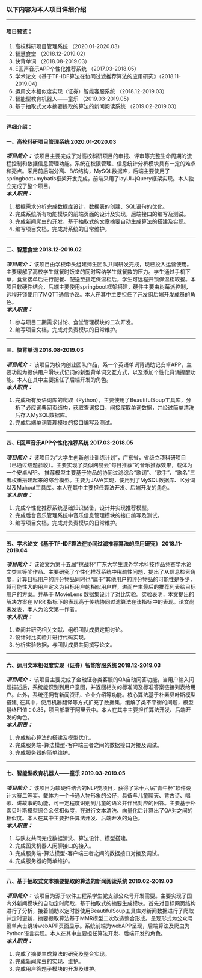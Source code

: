 ### 以下内容为本人项目详细介绍 
---
#### 项目预览：  
1.	高校科研项目管理系统 （2020.01-2020.03）
2.	智慧食堂 （2018.12-2019.02）
3.	快背单词 （2018.08-2019.03）
4.	E回声音乐APP个性化推荐系统 （2017.03-2018.05）
5.	学术论文《基于TF-IDF算法在协同过滤推荐算法的应用研究》（2018.11-2019.04）
6.	运用文本相似度实现（证券）智能客服系统 （2018.12-2019.03）
7.	智能型教育机器人——童乐 （2019.03-2019.05）  
8.	基于抽取式文本摘要提取的算法的新闻阅读系统 （2019.02-2019.03）  

--- 
#### 详细介绍：   

#### 一、高校科研项目管理系统  2020.01-2020.03   
***项目简介：*** 该项目主要完成了对高校科研项目的申报、评审等完整生命周期的流程控制和数据信息管理功能。系统在权限管理、信息统计分析模块具有一定的难点和亮点。采用前后端分离、B/S结构，MySQL数据库，后端主要使用了springboot+mybatis框架开发完成，前端采用了layUI+jQuery框架实现。本人独立完成了整个项目。  
***本人职责：***
1.	根据需求分析完成数据库设计、数据表的创建、SQL语句的优化。
2.	完成系统所有功能模块的前端页面的设计及实现，后端接口的编写及测试。
3.	完成新闻爬虫的开发、基于抽取式的文章摘要自动生成算法的搭建及实现。
4.	编写项目文档，完成对系统的日常维护。

---
#### 二、智慧食堂  2018.12-2019.02    
***项目简介：*** 该项目由学校牵头组建师生团队共同研发完成，现已投入运营使用。主要缓解了高校学生就餐时饭堂的同时容纳学生就餐数的压力。学生通过手机下单，食堂接单后进行配餐、配送至指定保温柜后，学生可远程开锁保温柜取餐。本项目软硬件结合，后端主要使用springboot框架搭建，硬件主要由树莓派控制，远程开锁使用了MQTT通信协议。本人在其中主要担任了开发组后端开发成员的角色。  
***本人职责：***
1.	参与项目二期需求讨论、食堂管理模块的二次开发。
2.	编写项目文档，完成对负责模块的日常维护。

---
#### 三、快背单词 2018.08-2019.03      
***项目简介：*** 该项目为校内创业团队作品，系一个英语单词背诵助记安卓APP，主要功能为提供用户滑块式记词的新型背单词交互方式，以及添加个性化背诵提醒功能。本人在其中主要担任了后端开发的角色。  
***本人职责：***
1. 完成所有英语词库的爬取（Python），主要使用了BeautifulSoup工具库，分析了必应词典网页结构，获取查词接口，间接爬取单词数据，并经过简单清洗后存入MySQL数据库。
2.	完成后端单词管理模块的接口编写及测试。

---
#### 四、E回声音乐APP个性化推荐系统  2017.03-2018.05     
***项目简介：*** 该项目为“大学生创新创业训练计划”，广东省，省级立项科研项目（已通过结题验收）。主要实现了类似网易云“每日推荐”的音乐推荐效果，载体为一个安卓APP。 推荐模型主要基于物品的协同过滤综合“歌词”、“歌手”、“歌名”三者权重搭建起来的综合模型。主要为JAVA实现，使用到了MySQL数据库、IK分词以及Mahout工具库。本人在其中主要担任算法开发、后端开发的角色。  
***本人职责：***
1.	完成个性化推荐系统基础知识储备，设计并实现推荐模型。
2.	完成后台音乐管理系统中音乐信息管理模块的接口编写及测试。
3.	编写项目文档，完成对负责模块的日常维护。

---
#### 五、学术论文《基于TF-IDF算法在协同过滤推荐算法的应用研究》  2018.11-2019.04    
***项目简介：*** 该论文为第十五届“挑战杯”广东大学生课外学术科技作品竞赛学术论文类三等奖作品。主要研究了个性化推荐系统中稀疏性问题，提出了从信息检索角度，计算目标用户的评分物品同时也“属于”其他用户的评分物品的可能性是多少，将可能性大的用户定义为目标用户的相似用户群，进而产生最后的推荐列表给目标用户的方案。并基于 MovieLens 数据集设计了对比实验。实验表明，本文提出的解决方案在 MRR 指标下的表现高于传统协同过滤算法在该指标中的表现。论文尚未发表，本人为论文第一作者。  
***本人职责：***
1.	查阅并研究相关文献、组织团队成员定期讨论。
2.	设计对比实验并进行代码实现。
3.	分析实验数据，与团队成员共同撰写论文。

---
#### 六、运用文本相似度实现（证券）智能客服系统  2018.12-2019.03   
***项目简介：*** 该项目主要完成了金融证券类客服的QA自动问答功能，当用户输入问题描述后，系统能识别到用户意图，并返回相关的标准问及标准答案链接列表给用户。此外，系统还拥有新闻资讯、企业介绍等功能。核心算法基于朴素贝叶斯模型搭建, 在其中，使用机器翻译等方式扩充了数据集，缓解了类不平衡的问题，模型最终F1值：0.85，项目部署于阿里云中。本人在其中主要担任算法开发、后端开发的角色。  
***本人职责：***
1.	完成核心算法的搭建及模型优化。
2.	完成服务端-算法模型-客户端三者之间的数据接口对接及调试。
3.	完成服务器的简单维护。

---
#### 七、智能型教育机器人——童乐  2019.03-2019.05    
***项目简介：*** 该项目为软硬件结合的NLP类项目，获得了第十六届“青牛杯”软件设计大赛二等奖。载体为一个卡通人物形象的公仔，具备与儿童聊天、背古诗、唱歌、讲故事的功能，可一定程度识别到儿童的语义并作出对应的回答。主要基于朴素贝叶斯模型综合余弦相似度，在进行文本清洗、向量化后计算出了QA对之间的相似度。本人在其中主要担任算法开发、后端开发的角色。  
***本人职责：***
1.	与队友共同完成数据清洗、算法设计、模型搭建。
2.	完成图灵机器人闲聊接口的接入。
3.	完成服务端-算法模型-客户端三者之间的数据接口对接及调试。
4.	完成服务器的简单维护。

---
#### 八、基于抽取式文本摘要提取的算法的新闻阅读系统  2019.02-2019.03  
***项目简介：*** 该项目为源于软件工程系学生党支部公众号开发需要。主要实现了国内外新闻模块的自动定时爬取，基于抽取式的摘要生成模块。首先对目标网页结构进行了分析，接着辅助以定时器使用BeautifulSoup工具库对新闻数据进行了爬取并定时更新，摘要提取算法基于MMR模型二次改造整合形成。呈现形式为公众号菜单点击跳转webAPP页面显示。系统前端为webAPP呈现，后端算法及爬虫为Python语言实现。本人在其中主要担任算法开发、后端开发的角色。  
***本人职责：***  
1.	完成了摘要生成算法的研究及整合实现。
2.	完成新闻爬虫的实现、维护。
3.	完成用户答题子模块的开发及维护。
